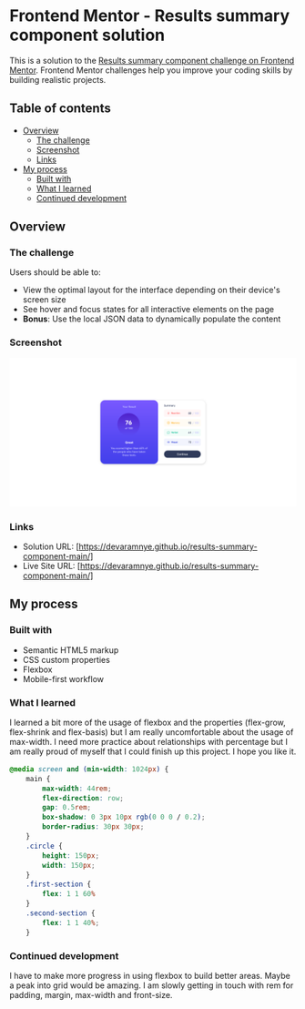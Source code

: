 # Frontend Mentor - Results summary component solution

This is a solution to the [Results summary component challenge on Frontend Mentor](https://www.frontendmentor.io/challenges/results-summary-component-CE_K6s0maV). Frontend Mentor challenges help you improve your coding skills by building realistic projects. 

## Table of contents

- [Overview](#overview)
  - [The challenge](#the-challenge)
  - [Screenshot](#screenshot)
  - [Links](#links)
- [My process](#my-process)
  - [Built with](#built-with)
  - [What I learned](#what-i-learned)
  - [Continued development](#continued-development)

## Overview

### The challenge

Users should be able to:

- View the optimal layout for the interface depending on their device's screen size
- See hover and focus states for all interactive elements on the page
- **Bonus**: Use the local JSON data to dynamically populate the content

### Screenshot

![](./screenshot.png)

### Links

- Solution URL: [https://devaramnye.github.io/results-summary-component-main/]
- Live Site URL: [https://devaramnye.github.io/results-summary-component-main/]

## My process

### Built with

- Semantic HTML5 markup
- CSS custom properties
- Flexbox
- Mobile-first workflow

### What I learned

I learned a bit more of the usage of flexbox and the properties (flex-grow, flex-shrink and flex-basis) but I am really uncomfortable about the usage of max-width. I need more practice about relationships with percentage but I am really proud of myself that I could finish up this project. I hope you like it.

```css
@media screen and (min-width: 1024px) {
    main {
        max-width: 44rem;
        flex-direction: row;
        gap: 0.5rem;
        box-shadow: 0 3px 10px rgb(0 0 0 / 0.2);
        border-radius: 30px 30px;
    }
    .circle {
        height: 150px;
        width: 150px;
    }
    .first-section {
        flex: 1 1 60%
    }
    .second-section {
        flex: 1 1 40%;
    }
```

### Continued development

I have to make more progress in using flexbox to build better areas. Maybe a peak into grid would be amazing. I am slowly getting in touch with rem for padding, margin, max-width and front-size.